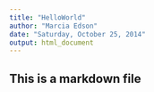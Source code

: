 ```yaml
---
title: "HelloWorld"
author: "Marcia Edson"
date: "Saturday, October 25, 2014"
output: html_document
---
```




## This is a markdown file
